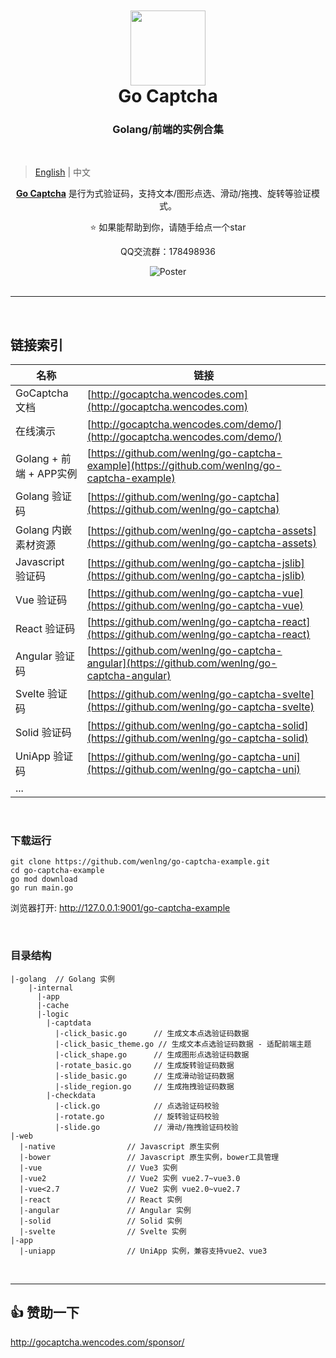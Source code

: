 <div align="center">
<img width="120" style="padding-top: 50px; margin: 0;" src="http://47.104.180.148/go-captcha/gocaptcha_logo.svg?v=1"/>
<h1 style="margin: 0; padding: 0">Go Captcha</h1>
</div>

<h3 style="text-align: center ">Golang/前端的实例合集</h3>

<br/>

> [English](README.md) | 中文
>
<p style="text-align: center">
<a style="font-weight: bold" href="https://github.com/wenlng/go-captcha">Go Captcha</a> 是行为式验证码，支持文本/图形点选、滑动/拖拽、旋转等验证模式。
</p>

<p style="text-align: center"> ⭐️ 如果能帮助到你，请随手给点一个star</p>
<p style="text-align: center">QQ交流群：178498936</p>


<div align="center"> 
    <img src="http://47.104.180.148/go-captcha/go-captcha-v1.png" alt="Poster">
</div>

<br/>
<hr/>
<br/>

## 链接索引

| 名称                                                                 | 链接                                                                                        |
|--------------------------------------------------------------------|-------------------------------------------------------------------------------------------|
| GoCaptcha 文档                  | [http://gocaptcha.wencodes.com](http://gocaptcha.wencodes.com)                            |
| 在线演示                | [http://gocaptcha.wencodes.com/demo/](http://gocaptcha.wencodes.com/demo/)                |
| Golang + 前端 + APP实例 | [https://github.com/wenlng/go-captcha-example](https://github.com/wenlng/go-captcha-example) |
| Golang 验证码           | [https://github.com/wenlng/go-captcha](https://github.com/wenlng/go-captcha)              |
| Golang 内嵌素材资源       | [https://github.com/wenlng/go-captcha-assets](https://github.com/wenlng/go-captcha-assets) |
| Javascript 验证码       | [https://github.com/wenlng/go-captcha-jslib](https://github.com/wenlng/go-captcha-jslib)  |
| Vue 验证码               | [https://github.com/wenlng/go-captcha-vue](https://github.com/wenlng/go-captcha-vue)      |
| React 验证码           | [https://github.com/wenlng/go-captcha-react](https://github.com/wenlng/go-captcha-react)  |
| Angular 验证码       | [https://github.com/wenlng/go-captcha-angular](https://github.com/wenlng/go-captcha-angular) |
| Svelte 验证码     | [https://github.com/wenlng/go-captcha-svelte](https://github.com/wenlng/go-captcha-svelte) |
| Solid 验证码         | [https://github.com/wenlng/go-captcha-solid](https://github.com/wenlng/go-captcha-solid)  |
| UniApp 验证码          | [https://github.com/wenlng/go-captcha-uni](https://github.com/wenlng/go-captcha-uni)      |
| ...                                                                       |       |

<br/>


### 下载运行
```shell
git clone https://github.com/wenlng/go-captcha-example.git
cd go-captcha-example
go mod download
go run main.go
```

浏览器打开: http://127.0.0.1:9001/go-captcha-example

<br/>

### 目录结构
```text
|-golang  // Golang 实例
    |-internal                 
      |-app
      |-cache
      |-logic
        |-captdata
          |-click_basic.go      // 生成文本点选验证码数据
          |-click_basic_theme.go // 生成文本点选验证码数据 - 适配前端主题
          |-click_shape.go      // 生成图形点选验证码数据
          |-rotate_basic.go     // 生成旋转验证码数据
          |-slide_basic.go      // 生成滑动验证码数据
          |-slide_region.go     // 生成拖拽验证码数据
        |-checkdata
          |-click.go            // 点选验证码校验
          |-rotate.go           // 旋转验证码校验
          |-slide.go            // 滑动/拖拽验证码校验
|-web
  |-native                // Javascript 原生实例
  |-bower                 // Javascript 原生实例，bower工具管理
  |-vue                   // Vue3 实例
  |-vue2                  // Vue2 实例 vue2.7~vue3.0
  |-vue<2.7               // Vue2 实例 vue2.0~vue2.7
  |-react                 // React 实例
  |-angular               // Angular 实例
  |-solid                 // Solid 实例
  |-svelte                // Svelte 实例
|-app
  |-uniapp                // UniApp 实例，兼容支持vue2、vue3
```

<br/>

---------------------

## 👍 赞助一下
<div>
<a href="http://gocaptcha.wencodes.com/sponsor/" target="_blank">http://gocaptcha.wencodes.com/sponsor/</a>
</div>
<br/>
